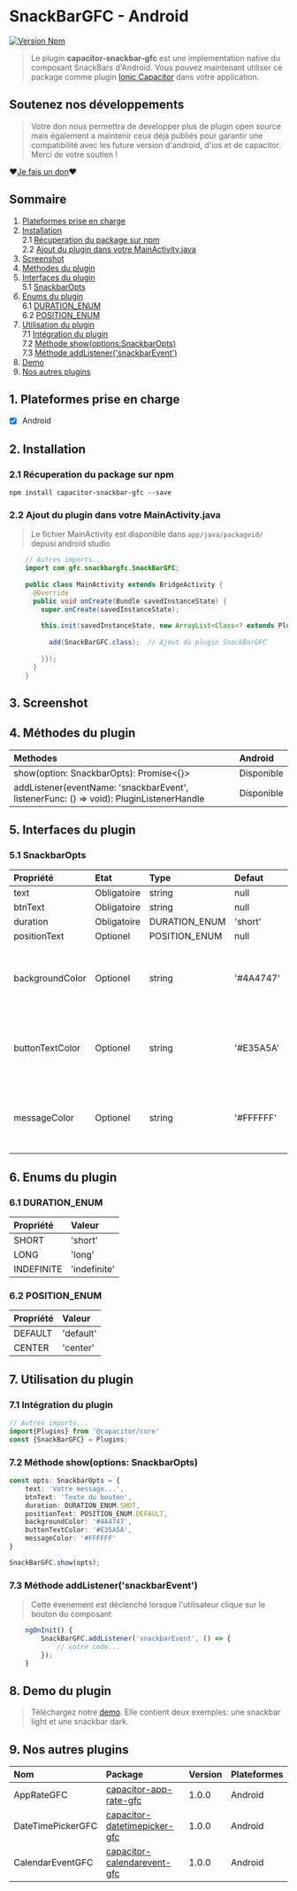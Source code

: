 # SnackBarGFC - Android

[![Version Npm](https://img.shields.io/npm/v/capacitor-snackbar-gfc)](https://www.npmjs.com/package/capacitor-snackbar-gfc)

> Le plugin **capacitor-snackbar-gfc** est une implementation native du composant SnackBars d'Android.
> Vous pouvez maintenant utiliser ce package comme plugin [Ionic Capacitor](https://capacitor.ionicframework.com) dans votre application.

## Soutenez nos développements
> Votre don nous permettra de developper plus de plugin open source mais également a maintenir ceux déjà publiés pour garantir une compatibilité avec les future version d'android, d'ios et de capacitor.
> Merci de votre soutien ! 

❤[Je fais un don](paypal.me/GFCPAYPAL)❤

## Sommaire

1. [Plateformes prise en charge](https://github.com/SASGeniusFlashConception/capacitor-snackbar-gfc/blob/master/doc/README-FR.md#1-plateformes-prise-en-charge) 
2. [Installation](https://github.com/SASGeniusFlashConception/capacitor-snackbar-gfc/blob/master/doc/README-FR.md#2-installation)  
    2.1 [Récuperation du package sur npm](https://github.com/SASGeniusFlashConception/capacitor-snackbar-gfc/blob/master/doc/README-FR.md#r%C3%A9cuperation-du-package-sur-npm)  
    2.2 [Ajout du plugin dans votre MainActivity.java](https://github.com/SASGeniusFlashConception/capacitor-snackbar-gfc/blob/master/doc/README-FR.md#ajout-du-plugin-dans-votre-mainactivityjava)   
3. [Screenshot](https://github.com/SASGeniusFlashConception/capacitor-snackbar-gfc/blob/master/doc/README-FR.md#3-screenshot) 
4. [Méthodes du plugin](https://github.com/SASGeniusFlashConception/capacitor-snackbar-gfc/blob/master/doc/README-FR.md#4-m%C3%A9thodes-du-plugin) 
5. [Interfaces du plugin](https://github.com/SASGeniusFlashConception/capacitor-snackbar-gfc/blob/master/doc/README-FR.md#5-interfaces-du-plugin)  
    5.1 [SnackbarOpts](https://github.com/SASGeniusFlashConception/capacitor-snackbar-gfc/blob/master/doc/README-FR.md#snackbaropts)   
6. [Enums du plugin](https://github.com/SASGeniusFlashConception/capacitor-snackbar-gfc/blob/master/doc/README-FR.md#6-enums-du-plugin)   
    6.1 [DURATION_ENUM](https://github.com/SASGeniusFlashConception/capacitor-snackbar-gfc/blob/master/doc/README-FR.md#duration_enum)   
    6.2 [POSITION_ENUM](https://github.com/SASGeniusFlashConception/capacitor-snackbar-gfc/blob/master/doc/README-FR.md#position_enum)  
7. [Utilisation du plugin](https://github.com/SASGeniusFlashConception/capacitor-snackbar-gfc/blob/master/doc/README-FR.md#7-utilisation-du-plugin)  
    7.1 [Intégration du plugin](https://github.com/SASGeniusFlashConception/capacitor-snackbar-gfc/blob/master/doc/README-FR.md#int%C3%A9gration-du-plugin)  
    7.2 [Méthode show(options:SnackbarOpts)](https://github.com/SASGeniusFlashConception/capacitor-snackbar-gfc/blob/master/doc/README-FR.md#m%C3%A9thode-showoptions-snackbaropts)  
    7.3 [Méthode addListener('snackbarEvent')](https://github.com/SASGeniusFlashConception/capacitor-snackbar-gfc/blob/master/doc/README-FR.md#m%C3%A9thode-addlistenersnackbarevent)  
8. [Demo](https://github.com/SASGeniusFlashConception/capacitor-snackbar-gfc/blob/master/doc/README-FR.md#8-demo-du-plugin) 
9. [Nos autres plugins](https://github.com/SASGeniusFlashConception/capacitor-snackbar-gfc/blob/master/doc/README-FR.md#9-nos-autres-plugins) 


## 1. Plateformes prise en charge
- [x] Android

## 2. Installation
### 2.1 Récuperation du package sur npm

``` npm install capacitor-snackbar-gfc --save ```

### 2.2 Ajout du plugin dans votre MainActivity.java
> Le fichier MainActivity est disponible dans ``app/java/packageid/`` depusi android studio

```java
    // Autres imports...
    import com.gfc.snackbargfc.SnackBarGFC;
    
    public class MainActivity extends BridgeActivity {
      @Override
      public void onCreate(Bundle savedInstanceState) {
        super.onCreate(savedInstanceState);
    
        this.init(savedInstanceState, new ArrayList<Class<? extends Plugin>>() {{
    
          add(SnackBarGFC.class);  // Ajout du plugin SnackBarGFC 
    
        }});
      }
    }
```

## 3. Screenshot

## 4. Méthodes du plugin

| Methodes                                                                                | Android   |
|:----------------------------------------------------------------------------------------|:----------|
| show(option: SnackbarOpts): Promise<{}>                                                 | Disponible|
| addListener(eventName: 'snackbarEvent', listenerFunc: () => void): PluginListenerHandle | Disponible|

## 5. Interfaces du plugin
### 5.1 SnackbarOpts
| Propriété      | Etat       | Type         | Defaut   | Commentaire                                                 |
|:---------------|:-----------|:-------------|:---------|:------------------------------------------------------------|
| text           | Obligatoire| string       | null     |                                                             |
| btnText        | Obligatoire| string       | null     |                                                             |
| duration       | Obligatoire| DURATION_ENUM| 'short'  |                                                             |
| positionText   | Optionel   | POSITION_ENUM| null     |                                                             |
| backgroundColor| Optionel   | string       | '#4A4747'| Les coleurs devront commencer par # et contenir 6 caractères|
| buttonTextColor| Optionel   | string       | '#E35A5A'| Les coleurs devront commencer par # et contenir 6 caractères|
| messageColor   | Optionel   | string       | '#FFFFFF'| Les coleurs devront commencer par # et contenir 6 caractères|

## 6. Enums du plugin
### 6.1 DURATION_ENUM
| Propriété | Valeur      |
|:----------|:------------|
| SHORT     | 'short'     |
| LONG      | 'long'      |
| INDEFINITE| 'indefinite'|                                                           
 
### 6.2 POSITION_ENUM
 | Propriété| Valeur   |
 |:---------|:---------|
 | DEFAULT  | 'default'|
 | CENTER   | 'center' |

## 7. Utilisation du plugin
### 7.1 Intégration du plugin
```typescript
// Autres imports...
import{Plugins} from '@capacitor/core'
const {SnackBarGFC} = Plugins;
```
### 7.2 Méthode show(options: SnackbarOpts)
```typescript
const opts: SnackbarOpts = {
    text: 'Votre message...',
    btnText: 'Texte du bouton',
    duration: DURATION_ENUM.SHOT,
    positionText: POSITION_ENUM.DEFAULT,
    backgroundColor: '#4A4747',
    buttonTextColor: '#E35A5A',
    messageColor: '#FFFFFF'
}

SnackBarGFC.show(opts);
```
### 7.3 Méthode addListener('snackbarEvent')
> Cette évenement est déclenché lorsque l'utilisateur clique sur le bouton du composant
```typescript
    ngOnInit() {
        SnackBarGFC.addListener('snackbarEvent', () => {
            // votre code...
        });
    }
```

## 8. Demo du plugin

> Téléchargez notre [demo](https://github.com/SASGeniusFlashConception/capacitor-snackbar-gfc/tree/master/demo/SnackBarGFCDemo). Elle contient deux exemples: une snackbar light et une snackbar dark.

## 9. Nos autres plugins

| Nom              | Package                          | Version | Plateformes |
|:-----------------|:---------------------------------|:--------|:------------|
| AppRateGFC | [capacitor-app-rate-gfc](https://github.com/SASGeniusFlashConception/capacitor-app-rate-gfc) | 1.0.0 | Android |
| DateTimePickerGFC | [capacitor-datetimepicker-gfc](https://github.com/SASGeniusFlashConception/capacitor-datetimepicker-gfc) | 1.0.0 | Android |
| CalendarEventGFC | [capacitor-calendarevent-gfc](https://github.com/SASGeniusFlashConception/capacitor-calendarevent-gfc) | 1.0.0 | Android |
